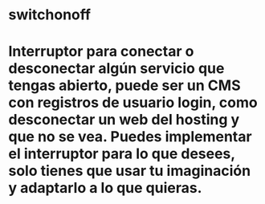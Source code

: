 # switchonoff
# Interruptor para conectar o desconectar algún servicio que tengas abierto, puede ser un CMS con registros de usuario login, como desconectar un web del hosting y que no se vea. Puedes implementar el interruptor para lo que desees, solo tienes que usar tu imaginación y adaptarlo a lo que quieras.
